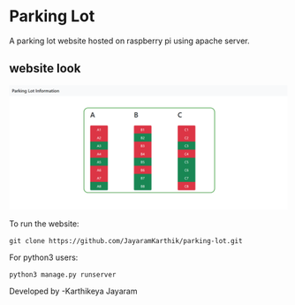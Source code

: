 # Parking Lot

A parking lot website hosted on raspberry pi using apache server.

## website look

![alt text](https://github.com/JayaramKarthik/parking-lot/blob/master/website.png?raw=true)

To run the website:

```
git clone https://github.com/JayaramKarthik/parking-lot.git
```
For python3 users:

```
python3 manage.py runserver
```

Developed by 
-Karthikeya Jayaram
